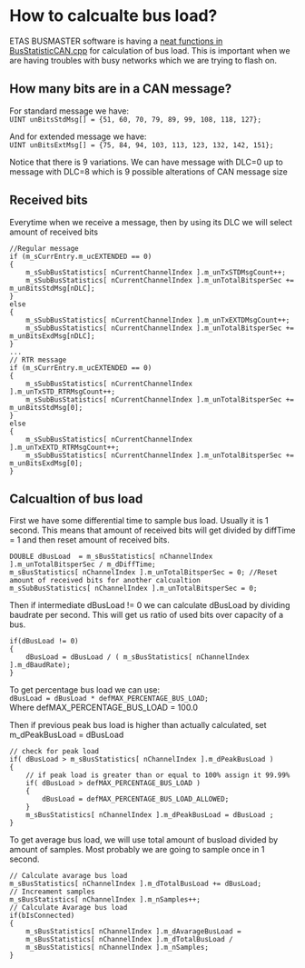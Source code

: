 # How to calcualte bus load?

ETAS BUSMASTER software is having a [neat functions in BusStatisticCAN.cpp](https://github.com/rbei-etas/busmaster/blob/master/Sources/BUSMASTER/Application/BusStatisticCAN.cpp) for calculation of bus load. This is important when we are having troubles with busy networks which we are trying to flash on.

## How many bits are in a CAN message?
For standard message we have:  
`UINT unBitsStdMsg[] = {51, 60, 70, 79, 89, 99, 108, 118, 127};`

And for extended message we have:  
`UINT unBitsExtMsg[] = {75, 84, 94, 103, 113, 123, 132, 142, 151};`

Notice that there is 9 variations. We can have message with DLC=0 up to message with DLC=8 which is 9 possible alterations of CAN message size

## Received bits
Everytime when we receive a message, then by using its DLC we will select amount of received bits
```
//Regular message
if (m_sCurrEntry.m_ucEXTENDED == 0)
{
    m_sSubBusStatistics[ nCurrentChannelIndex ].m_unTxSTDMsgCount++;  
    m_sSubBusStatistics[ nCurrentChannelIndex ].m_unTotalBitsperSec += m_unBitsStdMsg[nDLC];
}
else
{
    m_sSubBusStatistics[ nCurrentChannelIndex ].m_unTxEXTDMsgCount++;  
    m_sSubBusStatistics[ nCurrentChannelIndex ].m_unTotalBitsperSec += m_unBitsExdMsg[nDLC];
}
...
// RTR message
if (m_sCurrEntry.m_ucEXTENDED == 0)
{
    m_sSubBusStatistics[ nCurrentChannelIndex ].m_unTxSTD_RTRMsgCount++;
    m_sSubBusStatistics[ nCurrentChannelIndex ].m_unTotalBitsperSec += m_unBitsStdMsg[0];
}
else
{
    m_sSubBusStatistics[ nCurrentChannelIndex ].m_unTxEXTD_RTRMsgCount++;
    m_sSubBusStatistics[ nCurrentChannelIndex ].m_unTotalBitsperSec += m_unBitsExdMsg[0];
}
```

## Calcualtion of bus load
First we have some differential time to sample bus load. Usually it is 1 second. This means that amount of received bits will get divided by diffTime = 1 and then reset amount of received bits.
```
DOUBLE dBusLoad  = m_sBusStatistics[ nChannelIndex ].m_unTotalBitsperSec / m_dDiffTime;
m_sBusStatistics[ nChannelIndex ].m_unTotalBitsperSec = 0; //Reset amount of received bits for another calcualtion
m_sSubBusStatistics[ nChannelIndex ].m_unTotalBitsperSec = 0;
```

Then if intermediate dBusLoad != 0 we can calculate dBusLoad by dividing baudrate per second.
This will get us ratio of used bits over capacity of a bus.
```
if(dBusLoad != 0)
{
    dBusLoad = dBusLoad / ( m_sBusStatistics[ nChannelIndex ].m_dBaudRate);
}
```

To get percentage bus load we can use:  
`dBusLoad = dBusLoad * defMAX_PERCENTAGE_BUS_LOAD;`  
Where defMAX_PERCENTAGE_BUS_LOAD = 100.0

Then if previous peak bus load is higher than actually calculated, set m_dPeakBusLoad = dBusLoad
```
// check for peak load
if( dBusLoad > m_sBusStatistics[ nChannelIndex ].m_dPeakBusLoad )
{
    // if peak load is greater than or equal to 100% assign it 99.99%
    if( dBusLoad > defMAX_PERCENTAGE_BUS_LOAD )
    {
        dBusLoad = defMAX_PERCENTAGE_BUS_LOAD_ALLOWED;
    }
    m_sBusStatistics[ nChannelIndex ].m_dPeakBusLoad = dBusLoad ;
}
```

To get average bus load, we will use total amount of busload divided by amount of samples. Most probably we are going to sample once in 1 second.
```
// Calculate avarage bus load
m_sBusStatistics[ nChannelIndex ].m_dTotalBusLoad += dBusLoad;
// Increament samples
m_sBusStatistics[ nChannelIndex ].m_nSamples++;
// Calculate Avarage bus load
if(bIsConnected)
{
    m_sBusStatistics[ nChannelIndex ].m_dAvarageBusLoad =
    m_sBusStatistics[ nChannelIndex ].m_dTotalBusLoad /
    m_sBusStatistics[ nChannelIndex ].m_nSamples;
}
```